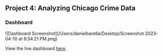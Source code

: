## Project 4: Analyzing Chicago Crime Data

### Dashboard

![Dashboard Screenshot](/Users/danielbarella/Desktop/Screenshot 2023-04-10 at 6.54.21 PM.png)

View the live dashboard [here](https://your-dashboard-link.com).
